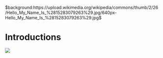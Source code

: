 $background:https://upload.wikimedia.org/wikipedia/commons/thumb/2/26/Hello_My_Name_Is_%2815283079263%29.jpg/640px-Hello_My_Name_Is_%2815283079263%29.jpg$
# Introductions
![](https://upload.wikimedia.org/wikipedia/commons/thumb/2/26/Hello_My_Name_Is_%2815283079263%29.jpg/640px-Hello_My_Name_Is_%2815283079263%29.jpg)